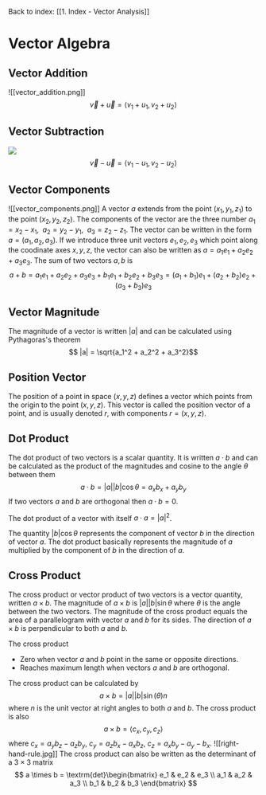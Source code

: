 Back to index:
[[1. Index - Vector Analysis]]

# Vector Algebra
## Vector Addition
![[vector_addition.png]]
$$ \vec{v} + \vec{u} = \langle v_1 + u_1, v_2 + u_2 \rangle$$

## Vector Subtraction
![](vector_subtraction.png)
$$ \vec{v} - \vec{u} = \langle v_1 - u_1, v_2 - u_2 \rangle$$
## Vector Components
![[vector_components.png]]
A vector $a$ extends from the point $(x_1, y_1, z_1)$ to the point $(x_2, y_2, z_2)$. The components of the vector are the three number $a_1 = x_2 - x_1, \hspace{5pt} a_2 = y_2 - y_1,\hspace{5pt} a_3 = z_2 - z_1$. The vector can be written in the form $a = (a_1, a_2, a_3)$. If we introduce three unit vectors $e_1, e_2, e_3$ which point along the coodinate axes $x, y ,z$, the vector can also be written as $a = a_1 e_1 + a_2 e_2 + a_3 e_3$.  The sum of two vectors $a, b$ is $$a + b = a_1 e_1 + a_2 e_2 + a_3 e_3 + b_1 e_1 + b_2 e_2 + b_3 e_3 = (a_1 + b_1)e_1 + (a_2 + b_2)e_2 + (a_3 + b_3)e_3$$
## Vector Magnitude
The magnitude of a vector is written $|a|$ and can be calculated using Pythagoras's theorem $$ |a| = \sqrt{a_1^2 + a_2^2 + a_3^2}$$
## Position Vector
The position of a point in space $(x, y, z)$ defines a vector which points from the origin to the point $(x, y, z)$.  This vector is called the position vector of a point, and is usually denoted $r$, with components $r = (x, y, z)$. 

## Dot Product
The dot product of two vectors is a scalar quantity. It is written $a \cdot b$ and can be calculated as the product of the magnitudes and cosine to the angle $\theta$ between them
$$ a \cdot b = |a| |b| \cos{\theta} = a_x b_x + a_y b_y$$
If two vectors $a$ and $b$ are orthogonal then $a \cdot b = 0$. 

The dot product of a vector with itself $a \cdot a = |a|^2$. 

The quantity $|b| \cos \theta$ represents the component of vector $b$ in the direction of vector $a$. The dot product basically represents the magnitude of $a$ multiplied by the component of $b$ in the direction of $a$. 

## Cross Product
The cross product or vector product of two vectors is a vector quantity, written $a \times b$. The magnitude of $a \times b$ is $|a| |b| \sin \theta$ where $\theta$ is the angle between the two vectors. The magnitude of the cross product equals the area of a parallelogram with vector $a$ and $b$ for its sides. The direction of $a \times b$ is perpendicular to both $a$ and $b$. 

The cross product
- Zero when vector $a$ and $b$ point in the same or opposite directions.
- Reaches maximum length when vectors $a$ and $b$ are orthogonal. 

The cross product can be calculated by
$$ a \times b = |a| |b| \sin(\theta) n $$
where $n$ is the unit vector at right angles to both $a$ and $b$. The cross product is also
$$ a \times b = \langle c_x, c_y, c_z \rangle $$
where $c_x = a_y b_z - a_z b_y$, $c_y = a_z b_x - a_x b_z$, $c_z = a_x b_y - a_y - b_x$. 
![[right-hand-rule.jpg]]
The cross product can also be written as the determinant of a $3 \times 3$ matrix
$$ a \times b = \textrm{det}\begin{bmatrix} e_1 & e_2 & e_3 \\ a_1 & a_2 & a_3 \\ b_1 & b_2 & b_3 \end{bmatrix} $$
